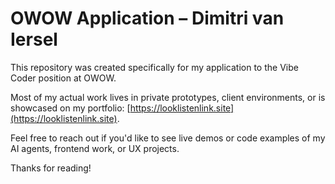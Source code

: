 # OWOW Application – Dimitri van Iersel

This repository was created specifically for my application to the Vibe Coder position at OWOW.

Most of my actual work lives in private prototypes, client environments, or is showcased on my portfolio: [https://looklistenlink.site](https://looklistenlink.site).

Feel free to reach out if you'd like to see live demos or code examples of my AI agents, frontend work, or UX projects.

Thanks for reading!
